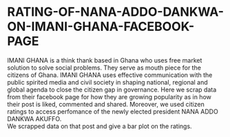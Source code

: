 # RATING-OF-NANA-ADDO-DANKWA-ON-IMANI-GHANA-FACEBOOK-PAGE
IMANI GHANA is a think thank based in Ghana who uses free market solution to solve social problems.
They serve as mouth piece for the citizens of Ghana. IMANI GHANA uses effective communication with the public spirited media and 
civil society in shaping national, regional and global agenda to close the citizen gap in governance. 
Here we scrap data from their facebook page for how they are growing popularity as in how their post is liked, commented and 
shared. 
Moreover, we used citizen ratings to access perfomance of the newly elected president NANA ADDO DANKWA AKUFFO.  
We scrapped data on that post and give a bar plot on the ratings.
